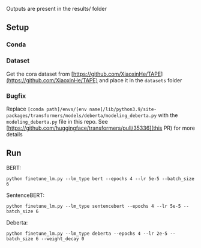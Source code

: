 Outputs are present in the results/ folder

## Setup

### Conda

### Dataset
Get the cora dataset from [https://github.com/XiaoxinHe/TAPE](https://github.com/XiaoxinHe/TAPE) and place it in the `datasets` folder

### Bugfix

Replace `[conda path]/envs/[env name]/lib/python3.9/site-packages/transformers/models/deberta/modeling_deberta.py` with the `modeling_deberta.py` file in this repo. See [https://github.com/huggingface/transformers/pull/35336](this PR) for more details

## Run

BERT:
```
python finetune_lm.py --lm_type bert --epochs 4 --lr 5e-5 --batch_size 6
```

SentenceBERT:
```
python finetune_lm.py --lm_type sentencebert --epochs 4 --lr 5e-5 --batch_size 6
```

Deberta:
```
python finetune_lm.py --lm_type deberta --epochs 4 --lr 2e-5 --batch_size 6 --weight_decay 0

```